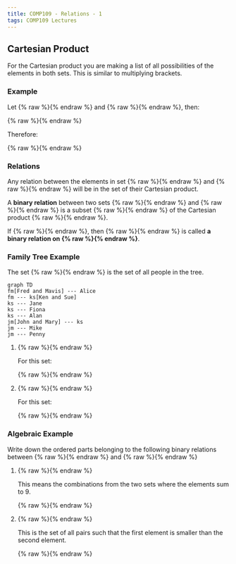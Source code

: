 ```yaml
---
title: COMP109 - Relations - 1
tags: COMP109 Lectures
---
```

## Cartesian Product
For the Cartesian product you are making a list of all possibilities of the elements in both sets. This is similar to multiplying brackets.

### Example
Let {% raw %}<![CDATA[\(A=\{1,2\}\)]]>{% endraw %} and {% raw %}<![CDATA[\(B=\{a,b,c\}\)]]>{% endraw %}, then:

{% raw %}<![CDATA[\[A\times B = \{(1,a),(2,a),(1,b),(2,b),(1,c),(2,c)\}\]]]>{% endraw %}

Therefore:

{% raw %}<![CDATA[\[B\times A = \{(a,1),(a,2),(b,1),(b,2),(c,1),(c,2)\}\]]]>{% endraw %}

### Relations
Any relation between the elements in set {% raw %}<![CDATA[\(A\)]]>{% endraw %} and {% raw %}<![CDATA[\(B\)]]>{% endraw %} will be in the set of their Cartesian product.

A **binary relation** between two sets {% raw %}<![CDATA[\(A\)]]>{% endraw %} and {% raw %}<![CDATA[\(B\)]]>{% endraw %} is a subset {% raw %}<![CDATA[\(R\)]]>{% endraw %} of the Cartesian product {% raw %}<![CDATA[\(A\times B\)]]>{% endraw %}.

If {% raw %}<![CDATA[\(A=B\)]]>{% endraw %}, then {% raw %}<![CDATA[\(R\)]]>{% endraw %} is called **a binary relation on {% raw %}<![CDATA[\(A\)]]>{% endraw %}**.

### Family Tree Example
The set {% raw %}<![CDATA[\(A\)]]>{% endraw %} is the set of all people in the tree.

```mermaid
graph TD
fm[Fred and Mavis] --- Alice
fm --- ks[Ken and Sue]
ks --- Jane
ks --- Fiona
ks --- Alan
jm[John and Mary] --- ks
jm --- Mike
jm --- Penny
```

1. {% raw %}<![CDATA[\(R=\{(x,y)\vert x\text{ is a grandfather of } y\}\)]]>{% endraw %}

	For this set:

	{% raw %}<![CDATA[\(R=\{\text{(Fred, Jane), (Fred, Fiona), (Fred, Alan), (John, Jayne), (John, Fiona), (John, Alan)}\}\)]]>{% endraw %}

2. {% raw %}<![CDATA[\(S=\{(x,y)\vert x\text{ is a sister of } y\}\)]]>{% endraw %}

	For this set:

	{% raw %}<![CDATA[\(S=\{\text{(Alice, Ken), (Sue, Mike), (Sue, Penny), (Penny, Sue), (Penny, Mike), (Jane, Fiona)}\}\)]]>{% endraw %}

### Algebraic Example
Write down the ordered parts belonging to the following binary relations between {% raw %}<![CDATA[\(A=\{1,3,5,7\}\)]]>{% endraw %} and {% raw %}<![CDATA[\(B=\{2,4,6\}:\)]]>{% endraw %}

1. {% raw %}<![CDATA[\(U=\{(x,y)\in A\times B \vert x + y = 9\}\)]]>{% endraw %}

	This means the combinations from the two sets where the elements sum to 9.

	{% raw %}<![CDATA[\(U=\{(3,6),(5,4),(7,2)\}\)]]>{% endraw %}

2. {% raw %}<![CDATA[\(V=\{(x,y)\in A\times B \vert x < y \}\)]]>{% endraw %}

	This is the set of all pairs such that the first element is smaller than the second element.

	{% raw %}<![CDATA[\(V=\{(1,2),(1,4),(1,6),(3,4),(3,6),(5,6)\}\)]]>{% endraw %}
